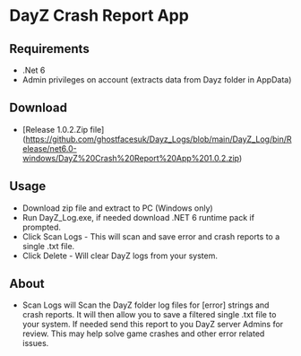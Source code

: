 # DayZ Crash Report App

## Requirements
- .Net 6 
- Admin privileges on account (extracts data from Dayz folder in AppData)

## Download
- [Release 1.0.2.Zip file] (https://github.com/ghostfacesuk/Dayz_Logs/blob/main/DayZ_Log/bin/Release/net6.0-windows/DayZ%20Crash%20Report%20App%201.0.2.zip)

## Usage 
- Download zip file and extract to PC (Windows only)
- Run DayZ_Log.exe, if needed download .NET 6 runtime pack if prompted.
- Click Scan Logs - This will scan and save error and crash reports to a single .txt file.
- Click Delete - Will clear DayZ logs from your system. 

## About
- Scan Logs will Scan the DayZ folder log files for [error] strings and crash reports. It will then allow you to save a filtered single .txt file to your system. If needed send this report to you DayZ server Admins for review. This may help solve game crashes and other error related issues. 